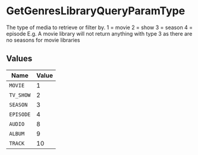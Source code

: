 # GetGenresLibraryQueryParamType

The type of media to retrieve or filter by.
1 = movie
2 = show
3 = season
4 = episode
E.g. A movie library will not return anything with type 3 as there are no seasons for movie libraries



## Values

| Name      | Value     |
| --------- | --------- |
| `MOVIE`   | 1         |
| `TV_SHOW` | 2         |
| `SEASON`  | 3         |
| `EPISODE` | 4         |
| `AUDIO`   | 8         |
| `ALBUM`   | 9         |
| `TRACK`   | 10        |